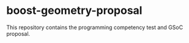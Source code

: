 # boost-geometry-proposal
This repository contains the programming competency test and GSoC proposal.
